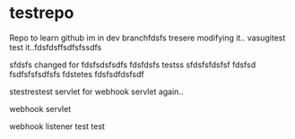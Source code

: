 # testrepo
Repo to learn github
im in dev branchfdsfs
tresere
modifying it.. vasugitest
test it..fdsfdsffsdfsfssdfs

sfdsfs
changed for fdsfsdsfsdfs fdsfdsfs
testss
sfdsfsfdsfsf
fdsfsd
fsdfsfsfsdfsfs
fdstetes
fdsfsdfdsfsdf

stestrestest
servlet for webhook
servlet again..

webhook servlet

webhook listener
test
test
